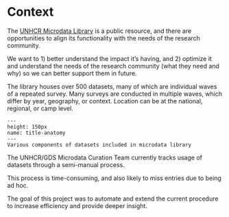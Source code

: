 # Context

The [UNHCR Microdata Library](https://microdata.unhcr.org/index.php/home "MDL Homepage") is a public resource, and there are opportunities to align its functionality with the needs of the research community.

We want to 1) better understand the impact it’s having, and 2) optimize it and understand the needs of the research community (what they need and why) so we can better support them in future.

The library houses over 500 datasets, many of which are individual waves of a repeated survey. Many surveys are conducted in multiple waves, which differ by year, geography, or context. Location can be at the national, regional, or camp level.

```{figure} ./images/title_anatomy.png
---
height: 150px
name: title-anatomy
---
Various components of datasets included in microdata library
```

The UNHCR/GDS Microdata Curation Team currently tracks usage of datasets through a semi-manual process.

This process is time-consuming, and also likely to miss entries due to being ad hoc.

The goal of this project was to automate and extend the current procedure to increase efficiency and provide deeper insight.


